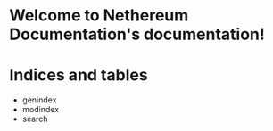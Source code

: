 Welcome to Nethereum Documentation's documentation!
===================================================

Indices and tables
==================

-   genindex
-   modindex
-   search

